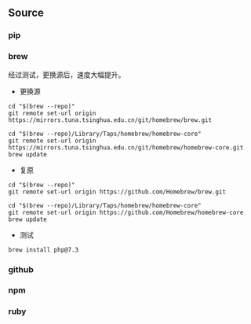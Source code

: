 ## Source

### pip

### brew

经过测试，更换源后，速度大幅提升。

* 更换源

```shell script
cd "$(brew --repo)"
git remote set-url origin https://mirrors.tuna.tsinghua.edu.cn/git/homebrew/brew.git
```

```shell script
cd "$(brew --repo)/Library/Taps/homebrew/homebrew-core"
git remote set-url origin https://mirrors.tuna.tsinghua.edu.cn/git/homebrew/homebrew-core.git
brew update
```

* 复原

```shell script
cd "$(brew --repo)"
git remote set-url origin https://github.com/Homebrew/brew.git
```

```shell script
cd "$(brew --repo)/Library/Taps/homebrew/homebrew-core"
git remote set-url origin https://github.com/Homebrew/homebrew-core
brew update
```

* 测试

```shell script
brew install php@7.3
```

### github

### npm

### ruby

